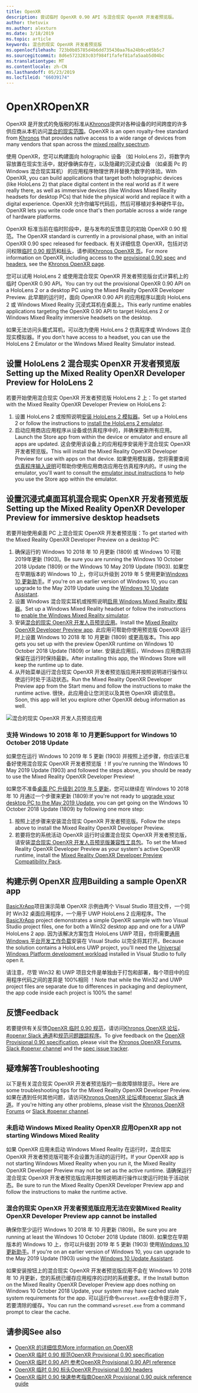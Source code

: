 ```yaml
---
title: OpenXR
description: 尝试临时 OpenXR 0.90 API 与混合现实 OpenXR 开发者预览版。
author: thetuvix
ms.author: alexturn
ms.date: 3/18/2019
ms.topic: article
keywords: 混合的现实 OpenXR 开发者预览版
ms.openlocfilehash: 723b0b85785d4b6dd735430aa76a24b9ce05b5c7
ms.sourcegitcommit: 8d6e5723283c03f984f1fafef81afa5aab5d04bc
ms.translationtype: MT
ms.contentlocale: zh-CN
ms.lasthandoff: 05/23/2019
ms.locfileid: "66039174"
---
```

# <a name="openxr"></a><span data-ttu-id="414d6-104">OpenXR</span><span class="sxs-lookup"><span data-stu-id="414d6-104">OpenXR</span></span>

<span data-ttu-id="414d6-105">OpenXR 是开放式的免版税的标准从[Khronos](https://www.khronos.org/)提供对各种设备的时间跨度的许多供应商从本机访问[混合的现实范围](mixed-reality.md)。</span><span class="sxs-lookup"><span data-stu-id="414d6-105">OpenXR is an open royalty-free standard from [Khronos](https://www.khronos.org/) that provides native access to a wide range of devices from many vendors that span across the [mixed reality spectrum](mixed-reality.md).</span></span>

<span data-ttu-id="414d6-106">使用 OpenXR，您可以构建面向 holographic 设备 （如 HoloLens 2)，将数字内容放置在现实生活中，就好像确实存在，以及隐藏的沉浸式设备 （如桌面 Pc 的 Windows 混合现实耳机） 的应用程序物理世界并替换为数字的体验。</span><span class="sxs-lookup"><span data-stu-id="414d6-106">With OpenXR, you can build applications that target both holographic devices (like HoloLens 2) that place digital content in the real world as if it were really there, as well as immersive devices (like Windows Mixed Reality headsets for desktop PCs) that hide the physical world and replace it with a digital experience.</span></span>  <span data-ttu-id="414d6-107">OpenXR 允许你编写代码后，然后可移植对多种硬件平台。</span><span class="sxs-lookup"><span data-stu-id="414d6-107">OpenXR lets you write code once that's then portable across a wide range of hardware platforms.</span></span>

<span data-ttu-id="414d6-108">OpenXR 标准当前在临时阶段中，是与发布的反馈意见的初始 OpenXR 0.90 规范。</span><span class="sxs-lookup"><span data-stu-id="414d6-108">The OpenXR standard is currently in a provisional phase, with an initial OpenXR 0.90 spec released for feedback.</span></span>  <span data-ttu-id="414d6-109">有关详细信息 OpenXR，包括对访问权限[临时 0.90 规范](https://www.khronos.org/registry/OpenXR/specs/0.90/html/xrspec.html)和[标头](https://github.com/KhronosGroup/OpenXR-Docs/tree/master/include/openxr)，请参阅[Khronos OpenXR 页](https://www.khronos.org/openxr/)。</span><span class="sxs-lookup"><span data-stu-id="414d6-109">For more information on OpenXR, including access to the [provisional 0.90 spec](https://www.khronos.org/registry/OpenXR/specs/0.90/html/xrspec.html) and [headers](https://github.com/KhronosGroup/OpenXR-Docs/tree/master/include/openxr), see the [Khronos OpenXR page](https://www.khronos.org/openxr/).</span></span> 

<span data-ttu-id="414d6-110">您可以试用 HoloLens 2 或使用混合现实 OpenXR 开发者预览版台式计算机上的临时 OpenXR 0.90 API。</span><span class="sxs-lookup"><span data-stu-id="414d6-110">You can try out the provisional OpenXR 0.90 API on a HoloLens 2 or a desktop PC using the Mixed Reality OpenXR Developer Preview.</span></span>  <span data-ttu-id="414d6-111">此早期的运行时，面向 OpenXR 0.90 API 的应用程序以面向 HoloLens 2 或 Windows Mixed Reality 沉浸式耳机在桌面上。</span><span class="sxs-lookup"><span data-stu-id="414d6-111">This early runtime enables applications targeting the OpenXR 0.90 API to target HoloLens 2 or Windows Mixed Reality immersive headsets on the desktop.</span></span>

<span data-ttu-id="414d6-112">如果无法访问头戴式耳机，可以改为使用 HoloLens 2 仿真程序或 Windows 混合现实模拟器。</span><span class="sxs-lookup"><span data-stu-id="414d6-112">If you don't have access to a headset, you can use the HoloLens 2 Emulator or the Windows Mixed Reality Simulator instead.</span></span>

## <a name="setting-up-the-mixed-reality-openxr-developer-preview-for-hololens-2"></a><span data-ttu-id="414d6-113">设置 HoloLens 2 混合现实 OpenXR 开发者预览版</span><span class="sxs-lookup"><span data-stu-id="414d6-113">Setting up the Mixed Reality OpenXR Developer Preview for HoloLens 2</span></span>

<span data-ttu-id="414d6-114">若要开始使用混合现实 OpenXR 开发者预览版 HoloLens 2 上：</span><span class="sxs-lookup"><span data-stu-id="414d6-114">To get started with the Mixed Reality OpenXR Developer Preview on HoloLens 2:</span></span>

1. <span data-ttu-id="414d6-115">设置 HoloLens 2 或按照说明[安装 HoloLens 2 模拟器](using-the-hololens-emulator.md)。</span><span class="sxs-lookup"><span data-stu-id="414d6-115">Set up a HoloLens 2 or follow the instructions to [install the HoloLens 2 emulator](using-the-hololens-emulator.md).</span></span>
1. <span data-ttu-id="414d6-116">启动应用商店应用程序从设备或仿真程序中的，并确保更新所有应用。</span><span class="sxs-lookup"><span data-stu-id="414d6-116">Launch the Store app from within the device or emulator and ensure all apps are updated.</span></span>  <span data-ttu-id="414d6-117">这会使用该设备上的应用程序安装用于混合现实 OpenXR 开发者预览版。</span><span class="sxs-lookup"><span data-stu-id="414d6-117">This will install the Mixed Reality OpenXR Developer Preview for use with apps on that device.</span></span>  <span data-ttu-id="414d6-118">如果使用模拟器，您将需要查阅[仿真程序输入说明](using-the-hololens-emulator.md#basic-emulator-input)可帮助你使用应用商店应用在仿真程序内的。</span><span class="sxs-lookup"><span data-stu-id="414d6-118">If using the emulator, you'll want to consult the [emulator input instructions](using-the-hololens-emulator.md#basic-emulator-input) to help you use the Store app within the emulator.</span></span>

## <a name="setting-up-the-mixed-reality-openxr-developer-preview-for-immersive-desktop-headsets"></a><span data-ttu-id="414d6-119">设置沉浸式桌面耳机混合现实 OpenXR 开发者预览版</span><span class="sxs-lookup"><span data-stu-id="414d6-119">Setting up the Mixed Reality OpenXR Developer Preview for immersive desktop headsets</span></span>

<span data-ttu-id="414d6-120">若要开始使用桌面 PC 上混合现实 OpenXR 开发者预览版：</span><span class="sxs-lookup"><span data-stu-id="414d6-120">To get started with the Mixed Reality OpenXR Developer Preview on a desktop PC:</span></span>

1. <span data-ttu-id="414d6-121">确保运行的 Windows 10 2018 年 10 月更新 (1809) 或 Windows 10 可能 2019年更新 (1903)。</span><span class="sxs-lookup"><span data-stu-id="414d6-121">Be sure you are running the Windows 10 October 2018 Update (1809) or the Windows 10 May 2019 Update (1903).</span></span>  <span data-ttu-id="414d6-122">如果您在早期版本的 Windows 10 上，你可以升级到 2019 年 5 使用更新[Windows 10 更新助手](https://www.microsoft.com/en-us/software-download/windows10)。</span><span class="sxs-lookup"><span data-stu-id="414d6-122">If you're on an earlier version of Windows 10, you can upgrade to the May 2019 Update using the [Windows 10 Update Assistant](https://www.microsoft.com/en-us/software-download/windows10).</span></span>
1. <span data-ttu-id="414d6-123">设置 Windows 混合现实耳机或按照说明[启用 Windows Mixed Reality 模拟器](using-the-windows-mixed-reality-simulator.md)。</span><span class="sxs-lookup"><span data-stu-id="414d6-123">Set up a Windows Mixed Reality headset or follow the instructions to [enable the Windows Mixed Reality simulator](using-the-windows-mixed-reality-simulator.md).</span></span>
1. <span data-ttu-id="414d6-124">安装[混合的现实 OpenXR 开发人员预览应用](https://www.microsoft.com/store/productId/9n5cvvl23qbt)。</span><span class="sxs-lookup"><span data-stu-id="414d6-124">Install the [Mixed Reality OpenXR Developer Preview app](https://www.microsoft.com/store/productId/9n5cvvl23qbt).</span></span>  <span data-ttu-id="414d6-125">此应用可帮助你使用预览版 OpenXR 运行时上设置 Windows 10 2018 年 10 月更新 (1809) 或更高版本。</span><span class="sxs-lookup"><span data-stu-id="414d6-125">This app gets you set up with the preview OpenXR runtime on Windows 10 October 2018 Update (1809) or later.</span></span>  <span data-ttu-id="414d6-126">安装此应用后，Windows 应用商店将保留在运行时保持最新。</span><span class="sxs-lookup"><span data-stu-id="414d6-126">After installing this app, the Windows Store will keep the runtime up to date.</span></span>
1. <span data-ttu-id="414d6-127">从开始菜单运行混合现实 OpenXR 开发者预览版应用并按照说明进行操作以使运行时处于活动状态。</span><span class="sxs-lookup"><span data-stu-id="414d6-127">Run the Mixed Reality OpenXR Developer Preview app from the Start menu and follow the instructions to make the runtime active.</span></span>  <span data-ttu-id="414d6-128">很快，此应用会让您浏览以及其他 OpenXR 调试信息。</span><span class="sxs-lookup"><span data-stu-id="414d6-128">Soon, this app will let you explore other OpenXR debug information as well.</span></span>

![混合的现实 OpenXR 开发人员预览应用](images/mixed-reality-openxr-developer-preview.png)

### <a name="support-for-windows-10-october-2018-update"></a><span data-ttu-id="414d6-130">支持 Windows 10 2018 年 10 月更新</span><span class="sxs-lookup"><span data-stu-id="414d6-130">Support for Windows 10 October 2018 Update</span></span>

<span data-ttu-id="414d6-131">如果您在运行 Windows 10 2019 年 5 更新 (1903) 并按照上述步骤，你应该已准备好使用混合现实 OpenXR 开发者预览版 ！</span><span class="sxs-lookup"><span data-stu-id="414d6-131">If you're running the Windows 10 May 2019 Update (1903) and followed the steps above, you should be ready to use the Mixed Reality OpenXR Developer Preview!</span></span>

<span data-ttu-id="414d6-132">如果您不准备[桌面 PC 升级到 2019 年 5 更新](https://www.microsoft.com/en-us/software-download/windows10)，您可以继续在 Windows 10 2018 年 10 月通过一个步骤来更新 (1809):</span><span class="sxs-lookup"><span data-stu-id="414d6-132">If you're not ready to [upgrade your desktop PC to the May 2019 Update](https://www.microsoft.com/en-us/software-download/windows10), you can get going on the Windows 10 October 2018 Update (1809) by following one more step:</span></span>

1. <span data-ttu-id="414d6-133">按照上述步骤来安装混合现实 OpenXR 开发者预览版。</span><span class="sxs-lookup"><span data-stu-id="414d6-133">Follow the steps above to install the Mixed Reality OpenXR Developer Preview.</span></span>
1. <span data-ttu-id="414d6-134">若要将您的系统活动 OpenXR 运行时设置混合现实 OpenXR 开发者预览版，请安装[混合现实 OpenXR 开发人员预览版兼容性工具包](https://aka.ms/openxr-compat)。</span><span class="sxs-lookup"><span data-stu-id="414d6-134">To set the Mixed Reality OpenXR Developer Preview as your system's active OpenXR runtime, install the [Mixed Reality OpenXR Developer Preview Compatibility Pack](https://aka.ms/openxr-compat).</span></span>

## <a name="building-a-sample-openxr-app"></a><span data-ttu-id="414d6-135">构建示例 OpenXR 应用</span><span class="sxs-lookup"><span data-stu-id="414d6-135">Building a sample OpenXR app</span></span>

<span data-ttu-id="414d6-136">[BasicXrApp](https://github.com/Microsoft/OpenXR-SDK-VisualStudio/tree/master/samples/BasicXrApp)项目演示简单 OpenXR 示例由两个 Visual Studio 项目文件，一个同时 Win32 桌面应用程序，一个用于 UWP HoloLens 2 应用程序。</span><span class="sxs-lookup"><span data-stu-id="414d6-136">The [BasicXrApp](https://github.com/Microsoft/OpenXR-SDK-VisualStudio/tree/master/samples/BasicXrApp) project demonstrates a simple OpenXR sample with two Visual Studio project files, one for both a Win32 desktop app and one for a UWP HoloLens 2 app.</span></span>  <span data-ttu-id="414d6-137">因为该解决方案包含 HoloLens UWP 项目，你将需要[通用 Windows 平台开发工作负载](install-the-tools.md#installation-checklist)安装在 Visual Studio 以完全将其打开。</span><span class="sxs-lookup"><span data-stu-id="414d6-137">Because the solution contains a HoloLens UWP project, you'll need the [Universal Windows Platform development workload](install-the-tools.md#installation-checklist) installed in Visual Studio to fully open it.</span></span>

<span data-ttu-id="414d6-138">请注意，尽管 Win32 和 UWP 项目文件是单独由于打包和部署，每个项目中的应用程序代码之间的差异是 100%相同 ！</span><span class="sxs-lookup"><span data-stu-id="414d6-138">Note that while the Win32 and UWP project files are separate due to differences in packaging and deployment, the app code inside each project is 100% the same!</span></span>

## <a name="feedback"></a><span data-ttu-id="414d6-139">反馈</span><span class="sxs-lookup"><span data-stu-id="414d6-139">Feedback</span></span>

<span data-ttu-id="414d6-140">若要提供有关反馈[OpenXR 临时 0.90 规范](https://www.khronos.org/registry/OpenXR/specs/0.90/html/xrspec.html)，请访问[Khronos OpenXR 论坛](https://community.khronos.org/c/openxr)， [#openxr Slack 通道](https://khr.io/slack)和[规范问题跟踪程序](https://github.com/KhronosGroup/OpenXR-Docs/issues)。</span><span class="sxs-lookup"><span data-stu-id="414d6-140">To give feedback on the [OpenXR Provisional 0.90 specification](https://www.khronos.org/registry/OpenXR/specs/0.90/html/xrspec.html), please visit the [Khronos OpenXR Forums](https://community.khronos.org/c/openxr), [Slack #openxr channel](https://khr.io/slack) and the [spec issue tracker](https://github.com/KhronosGroup/OpenXR-Docs/issues).</span></span>

## <a name="troubleshooting"></a><span data-ttu-id="414d6-141">疑难解答</span><span class="sxs-lookup"><span data-stu-id="414d6-141">Troubleshooting</span></span>

<span data-ttu-id="414d6-142">以下是有关混合现实 OpenXR 开发者预览版的一些故障排除提示。</span><span class="sxs-lookup"><span data-stu-id="414d6-142">Here are some troubleshooting tips for the Mixed Reality OpenXR Developer Preview.</span></span>  <span data-ttu-id="414d6-143">如果在遇到任何其他问题，请访问[Khronos OpenXR 论坛](https://community.khronos.org/c/openxr)或[#openxr Slack 通道](https://khr.io/slack)。</span><span class="sxs-lookup"><span data-stu-id="414d6-143">If you're hitting any other problems, please visit the [Khronos OpenXR Forums](https://community.khronos.org/c/openxr) or [Slack #openxr channel](https://khr.io/slack).</span></span>

### <a name="openxr-app-not-starting-windows-mixed-reality"></a><span data-ttu-id="414d6-144">未启动 Windows Mixed Reality OpenXR 应用</span><span class="sxs-lookup"><span data-stu-id="414d6-144">OpenXR app not starting Windows Mixed Reality</span></span>

<span data-ttu-id="414d6-145">如果 OpenXR 应用未启动 Windows Mixed Reality 在运行时，混合现实 OpenXR 开发者预览版可能不会设置为活动的运行时。</span><span class="sxs-lookup"><span data-stu-id="414d6-145">If your OpenXR app is not starting Windows Mixed Reality when you run it, the Mixed Reality OpenXR Developer Preview may not be set as the active runtime.</span></span>  <span data-ttu-id="414d6-146">请确保运行混合现实 OpenXR 开发者预览版应用并按照说明进行操作以使运行时处于活动状态。</span><span class="sxs-lookup"><span data-stu-id="414d6-146">Be sure to run the Mixed Reality OpenXR Developer Preview app and follow the instructions to make the runtime active.</span></span>

### <a name="mixed-reality-openxr-developer-preview-app-cannot-be-installed"></a><span data-ttu-id="414d6-147">混合的现实 OpenXR 开发者预览版应用无法在安装</span><span class="sxs-lookup"><span data-stu-id="414d6-147">Mixed Reality OpenXR Developer Preview app cannot be installed</span></span> 

<span data-ttu-id="414d6-148">确保你至少运行 Windows 10 2018 年 10 月更新 (1809)。</span><span class="sxs-lookup"><span data-stu-id="414d6-148">Be sure you are running at least the Windows 10 October 2018 Update (1809).</span></span>  <span data-ttu-id="414d6-149">如果您在早期版本的 Windows 10 上，你可以升级到 2019 年 5 更新 (1903) 使用[Windows 10 更新助手](https://www.microsoft.com/en-us/software-download/windows10)。</span><span class="sxs-lookup"><span data-stu-id="414d6-149">If you're on an earlier version of Windows 10, you can upgrade to the May 2019 Update (1903) using the [Windows 10 Update Assistant](https://www.microsoft.com/en-us/software-download/windows10).</span></span>

<span data-ttu-id="414d6-150">如果安装按钮上的混合现实 OpenXR 开发者预览版应用不会在 Windows 10 2018 年 10 月更新，您的系统已缓存应用程序的过时的系统要求。</span><span class="sxs-lookup"><span data-stu-id="414d6-150">If the Install button on the Mixed Reality OpenXR Developer Preview app does nothing on Windows 10 October 2018 Update, your system may have cached stale system requirements for the app.</span></span>  <span data-ttu-id="414d6-151">可以运行命令`wsreset.exe`在命令提示符下，若要清除的缓存。</span><span class="sxs-lookup"><span data-stu-id="414d6-151">You can run the command `wsreset.exe` from a command prompt to clear the cache.</span></span>

## <a name="see-also"></a><span data-ttu-id="414d6-152">请参阅</span><span class="sxs-lookup"><span data-stu-id="414d6-152">See also</span></span>

* [<span data-ttu-id="414d6-153">OpenXR 的详细信息</span><span class="sxs-lookup"><span data-stu-id="414d6-153">More information on OpenXR</span></span>](https://www.khronos.org/openxr/)
* [<span data-ttu-id="414d6-154">OpenXR 临时 0.90 规范</span><span class="sxs-lookup"><span data-stu-id="414d6-154">OpenXR Provisional 0.90 specification</span></span>](https://www.khronos.org/registry/OpenXR/specs/0.90/html/xrspec.html)
* [<span data-ttu-id="414d6-155">OpenXR 临时 0.90 API 参考</span><span class="sxs-lookup"><span data-stu-id="414d6-155">OpenXR Provisional 0.90 API reference</span></span>](https://www.khronos.org/registry/OpenXR/specs/0.90/man/html/)
* [<span data-ttu-id="414d6-156">OpenXR 临时 0.90 标头</span><span class="sxs-lookup"><span data-stu-id="414d6-156">OpenXR Provisional 0.90 headers</span></span>](https://github.com/KhronosGroup/OpenXR-Docs/tree/master/include/openxr)
* [<span data-ttu-id="414d6-157">OpenXR 临时 0.90 快速参考指南</span><span class="sxs-lookup"><span data-stu-id="414d6-157">OpenXR Provisional 0.90 quick reference guide</span></span>](https://www.khronos.org/registry/OpenXR/specs/0.90/refguide/OpenXR-0.90-web.pdf)
